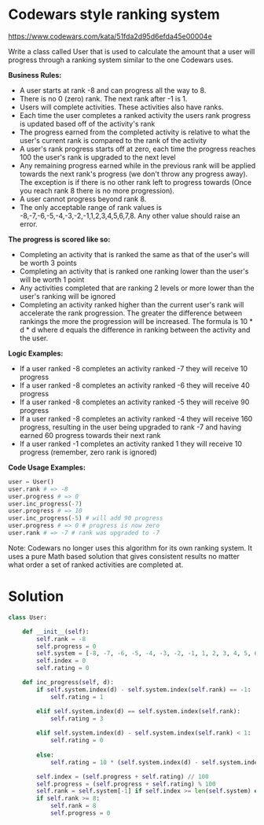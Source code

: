 # Codewars style ranking system

https://www.codewars.com/kata/51fda2d95d6efda45e00004e

Write a class called User that is used to calculate the amount that a user will progress through a ranking system
similar to the one Codewars uses.

**Business Rules:**

* A user starts at rank -8 and can progress all the way to 8.
* There is no 0 (zero) rank. The next rank after -1 is 1.
* Users will complete activities. These activities also have ranks.
* Each time the user completes a ranked activity the users rank progress is updated based off of the activity's rank
* The progress earned from the completed activity is relative to what the user's current rank is compared to the rank of
  the activity
* A user's rank progress starts off at zero, each time the progress reaches 100 the user's rank is upgraded to the next
  level
* Any remaining progress earned while in the previous rank will be applied towards the next rank's progress (we don't
  throw any progress away). The exception is if there is no other rank left to progress towards (Once you reach rank 8
  there is no more progression).
* A user cannot progress beyond rank 8.
* The only acceptable range of rank values is -8,-7,-6,-5,-4,-3,-2,-1,1,2,3,4,5,6,7,8. Any other value should raise an
  error.

**The progress is scored like so:**

* Completing an activity that is ranked the same as that of the user's will be worth 3 points
* Completing an activity that is ranked one ranking lower than the user's will be worth 1 point
* Any activities completed that are ranking 2 levels or more lower than the user's ranking will be ignored
* Completing an activity ranked higher than the current user's rank will accelerate the rank progression. The greater
  the difference between rankings the more the progression will be increased. The formula is 10 * d * d where d equals
  the difference in ranking between the activity and the user.

**Logic Examples:**

* If a user ranked -8 completes an activity ranked -7 they will receive 10 progress
* If a user ranked -8 completes an activity ranked -6 they will receive 40 progress
* If a user ranked -8 completes an activity ranked -5 they will receive 90 progress
* If a user ranked -8 completes an activity ranked -4 they will receive 160 progress, resulting in the user being
  upgraded to rank -7 and having earned 60 progress towards their next rank
* If a user ranked -1 completes an activity ranked 1 they will receive 10 progress (remember, zero rank is ignored)

**Code Usage Examples:**

```python
user = User()
user.rank # => -8
user.progress # => 0
user.inc_progress(-7)
user.progress # => 10
user.inc_progress(-5) # will add 90 progress
user.progress # => 0 # progress is now zero
user.rank # => -7 # rank was upgraded to -7
```

Note: Codewars no longer uses this algorithm for its own ranking system. It uses a pure Math based solution that gives
consistent results no matter what order a set of ranked activities are completed at.

# Solution

```python
class User:

    def __init__(self):
        self.rank = -8
        self.progress = 0
        self.system = [-8, -7, -6, -5, -4, -3, -2, -1, 1, 2, 3, 4, 5, 6, 7, 8]
        self.index = 0
        self.rating = 0

    def inc_progress(self, d):
        if self.system.index(d) - self.system.index(self.rank) == -1:
            self.rating = 1

        elif self.system.index(d) == self.system.index(self.rank):
            self.rating = 3
            
        elif self.system.index(d) - self.system.index(self.rank) < 1:
            self.rating = 0
            
        else:
            self.rating = 10 * (self.system.index(d) - self.system.index(self.rank)) ** 2

        self.index = (self.progress + self.rating) // 100
        self.progress = (self.progress + self.rating) % 100
        self.rank = self.system[-1] if self.index >= len(self.system) else self.system[self.system.index(self.rank) + self.index]
        if self.rank >= 8:
            self.rank = 8
            self.progress = 0
```